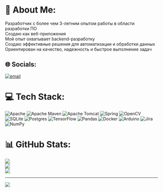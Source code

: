 # 💫 About Me:
Разработчик с более чем 3-летним опытом работы в области разработки ПО<br>Создаю как веб-приложения<br>Мой опыт охватывает backend-разработку<br>Создаю эффективные решения для автоматизации и обработки данных<br>Ориентирован на качество, надежность и быстрое выполнение задач


## 🌐 Socials:
[![email](https://img.shields.io/badge/Email-D14836?logo=gmail&logoColor=white)](mailto:rusia20541@ya.ru) 

# 💻 Tech Stack:
![Apache](https://img.shields.io/badge/apache-%23D42029.svg?style=for-the-badge&logo=apache&logoColor=white) ![Apache Maven](https://img.shields.io/badge/Apache%20Maven-C71A36?style=for-the-badge&logo=Apache%20Maven&logoColor=white) ![Apache Tomcat](https://img.shields.io/badge/apache%20tomcat-%23F8DC75.svg?style=for-the-badge&logo=apache-tomcat&logoColor=black) ![Spring](https://img.shields.io/badge/spring-%236DB33F.svg?style=for-the-badge&logo=spring&logoColor=white) ![OpenCV](https://img.shields.io/badge/opencv-%23white.svg?style=for-the-badge&logo=opencv&logoColor=white) ![SQLite](https://img.shields.io/badge/sqlite-%2307405e.svg?style=for-the-badge&logo=sqlite&logoColor=white) ![Postgres](https://img.shields.io/badge/postgres-%23316192.svg?style=for-the-badge&logo=postgresql&logoColor=white) ![TensorFlow](https://img.shields.io/badge/TensorFlow-%23FF6F00.svg?style=for-the-badge&logo=TensorFlow&logoColor=white) ![Pandas](https://img.shields.io/badge/pandas-%23150458.svg?style=for-the-badge&logo=pandas&logoColor=white) ![Docker](https://img.shields.io/badge/docker-%230db7ed.svg?style=for-the-badge&logo=docker&logoColor=white) ![Arduino](https://img.shields.io/badge/-Arduino-00979D?style=for-the-badge&logo=Arduino&logoColor=white) ![Jira](https://img.shields.io/badge/jira-%230A0FFF.svg?style=for-the-badge&logo=jira&logoColor=white) ![NumPy](https://img.shields.io/badge/numpy-%23013243.svg?style=for-the-badge&logo=numpy&logoColor=white)
# 📊 GitHub Stats:
![](https://github-readme-stats.vercel.app/api?username=Rusya2054&theme=radical&hide_border=false&include_all_commits=true&count_private=true)<br/>
![](https://github-readme-streak-stats.herokuapp.com/?user=Rusya2054&theme=radical&hide_border=false)<br/>
![](https://github-readme-stats.vercel.app/api/top-langs/?username=Rusya2054&theme=radical&hide_border=false&include_all_commits=true&count_private=true&layout=compact)

---
[![](https://visitcount.itsvg.in/api?id=Rusya2054&icon=0&color=0)](https://visitcount.itsvg.in)

<!-- Proudly created with GPRM ( https://gprm.itsvg.in ) -->
